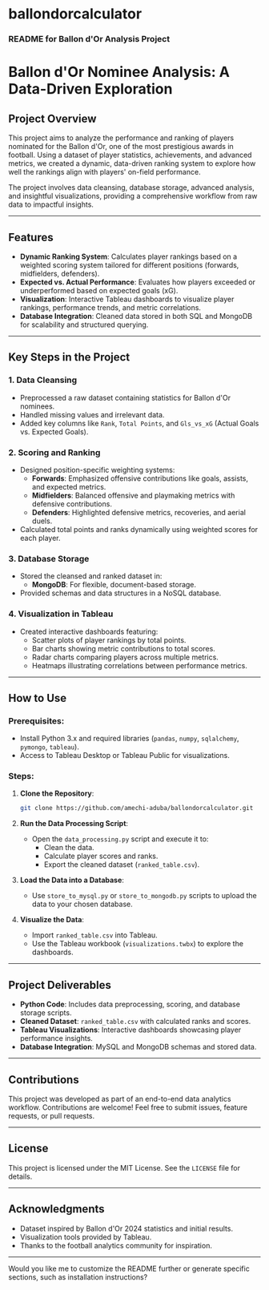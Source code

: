 # ballondorcalculator

### README for Ballon d'Or Analysis Project

# **Ballon d'Or Nominee Analysis: A Data-Driven Exploration**

## **Project Overview**
This project aims to analyze the performance and ranking of players nominated for the Ballon d'Or, one of the most prestigious awards in football. Using a dataset of player statistics, achievements, and advanced metrics, we created a dynamic, data-driven ranking system to explore how well the rankings align with players' on-field performance.

The project involves data cleansing, database storage, advanced analysis, and insightful visualizations, providing a comprehensive workflow from raw data to impactful insights.

---

## **Features**
- **Dynamic Ranking System**: Calculates player rankings based on a weighted scoring system tailored for different positions (forwards, midfielders, defenders).
- **Expected vs. Actual Performance**: Evaluates how players exceeded or underperformed based on expected goals (xG).
- **Visualization**: Interactive Tableau dashboards to visualize player rankings, performance trends, and metric correlations.
- **Database Integration**: Cleaned data stored in both SQL and MongoDB for scalability and structured querying.

---

## **Key Steps in the Project**
### 1. **Data Cleansing**
- Preprocessed a raw dataset containing statistics for Ballon d'Or nominees.
- Handled missing values and irrelevant data.
- Added key columns like `Rank`, `Total Points`, and `Gls_vs_xG` (Actual Goals vs. Expected Goals).

### 2. **Scoring and Ranking**
- Designed position-specific weighting systems:
  - **Forwards**: Emphasized offensive contributions like goals, assists, and expected metrics.
  - **Midfielders**: Balanced offensive and playmaking metrics with defensive contributions.
  - **Defenders**: Highlighted defensive metrics, recoveries, and aerial duels.
- Calculated total points and ranks dynamically using weighted scores for each player.

### 3. **Database Storage**
- Stored the cleansed and ranked dataset in:
  - **MongoDB**: For flexible, document-based storage.
- Provided schemas and data structures in a NoSQL database.

### 4. **Visualization in Tableau**
- Created interactive dashboards featuring:
  - Scatter plots of player rankings by total points.
  - Bar charts showing metric contributions to total scores.
  - Radar charts comparing players across multiple metrics.
  - Heatmaps illustrating correlations between performance metrics.

---

## **How to Use**
### Prerequisites:
- Install Python 3.x and required libraries (`pandas`, `numpy`, `sqlalchemy`, `pymongo`, `tableau`).
- Access to Tableau Desktop or Tableau Public for visualizations.

### Steps:
1. **Clone the Repository**:
   ```bash
   git clone https://github.com/amechi-aduba/ballondorcalculator.git
   ```

2. **Run the Data Processing Script**:
   - Open the `data_processing.py` script and execute it to:
     - Clean the data.
     - Calculate player scores and ranks.
     - Export the cleaned dataset (`ranked_table.csv`).

3. **Load the Data into a Database**:
   - Use `store_to_mysql.py` or `store_to_mongodb.py` scripts to upload the data to your chosen database.

4. **Visualize the Data**:
   - Import `ranked_table.csv` into Tableau.
   - Use the Tableau workbook (`visualizations.twbx`) to explore the dashboards.

---

## **Project Deliverables**
- **Python Code**: Includes data preprocessing, scoring, and database storage scripts.
- **Cleaned Dataset**: `ranked_table.csv` with calculated ranks and scores.
- **Tableau Visualizations**: Interactive dashboards showcasing player performance insights.
- **Database Integration**: MySQL and MongoDB schemas and stored data.

---

## **Contributions**
This project was developed as part of an end-to-end data analytics workflow. Contributions are welcome! Feel free to submit issues, feature requests, or pull requests.

---

## **License**
This project is licensed under the MIT License. See the `LICENSE` file for details.

---

## **Acknowledgments**
- Dataset inspired by Ballon d'Or 2024 statistics and initial results.
- Visualization tools provided by Tableau.
- Thanks to the football analytics community for inspiration.

---

Would you like me to customize the README further or generate specific sections, such as installation instructions?
